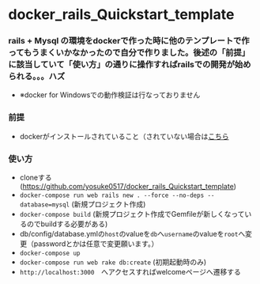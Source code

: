 # docker_rails_Quickstart_template
### rails + Mysql の環境をdockerで作った時に他のテンプレートで作ってもうまくいかなかったので自分で作りました。後述の「前提」に該当していて「使い方」の通りに操作すればrailsでの開発が始められる。。。ハズ
- ※docker for Windowsでの動作検証は行なっておりません

### 前提
- dockerがインストールされていること（されていない場合は[こちら](https://qiita.com/scrummasudar/items/750aa52f4e0e747eed68)

### 使い方
- cloneする(https://github.com/yosuke0517/docker_rails_Quickstart_template)
- `docker-compose run web rails new . --force --no-deps --database=mysql` (新規プロジェクト作成)
- `docker-compose build` (新規プロジェクト作成でGemfileが新しくなっているのでbuildする必要がある)
- db/config/database.ymlの`host`のvalueを`db`へ`username`のvalueを`root`へ変更（passwordとかは任意で変更願います。）
- `docker-compose up`
- `docker-compose run web rake db:create` (初期起動時のみ)
- `http://localhost:3000`　へアクセスすればwelcomeページへ遷移する
